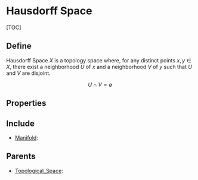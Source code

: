 # Hausdorff Space

[TOC]

## Define

Hausdorff Space $X$ is a topology space where, for any distinct points $x, y \in X$, there exist a neighborhood $U$ of $x$ and a neighborhood $V$ of $y$ such that $U$ and $V$ are disjoint.

$$
U \cap V = \emptyset
$$

## Properties

## Include

- [Manifold](./Manifold.md): 

## Parents

- [Topological_Space](./Topological_Space.md): 

